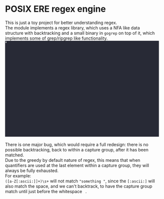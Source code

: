 # POSIX ERE regex engine
This is just a toy project for better understanding regex.\
The module implements a regex library, which uses a NFA like data structure with backtracking and a small binary in `gogrep` on top of it, which implements some of grep/ripgrep like functionality.
![Demo](demo.gif)

There is one major bug, which would require a full redesign: there is no possible backtracking, back to within a capture group, after it has been matched.\
Due to the greedy by default nature of regex, this means that when quantifiers are used at the last element within a capture group, they will always be fully exhausted.\
For example:\
`([a-Z[:ascii:]]+)\s+` will not match `"something "`, since the `[:ascii:]` will also match the space, and we can't backtrack, to have the capture group match until just before the whitespace ` `.
